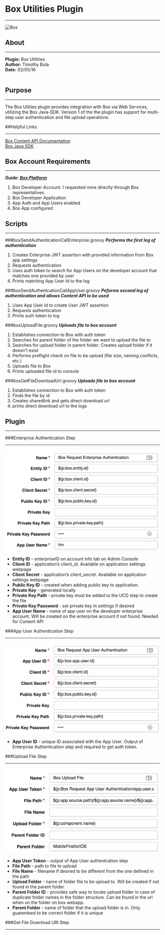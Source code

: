 # Box Utilities Plugin
***

![Box](http://static.appvn.com/i/uploads/thumbnails/122014/751821432ff9dda060e758d352540a0b-5-icon.png)

## About
***
**Plugin:** Box Utilities  
**Author:** Timothy Bula  
**Date:** 02/05/16
<br/>
<br/>

## Purpose
***
The Box Utiliies plugin provides integration with Box via Web Services, utilizing the Box Java-SDK. Version 1 of the the plugin has support for multi-step user authentication and file upload operations.


##Helpful Links
***
[Box Content API Documentation](https://box-content.readme.io/reference "General overview")   
[Box Java SDK](https://github.com/box/box-java-sdk)



##  Box Account Requirements
***
***Guide: [Box Platform](https://box-content.readme.io/docs/box-platform "Start of the box platform information")***
  
1. Box Developer Account. I requested mine directly through Box representatives.   
2. Box Developer Application  
3. App Auth and App Users enabled   
4. Box App configured


## Scripts
***
###boxSendAuthenticationCallEnterprise.groovy
***Performs the first leg of authentication***
 
1. Creates Enterprise JWT assertion with provided information from Box app settings  
2. Requests authentication  
3. Uses auth token to search for App Users on the developer account that matches one provided by user  
4. Prints matching App User Id to the log


###boxSendAuthentcationCallAppUser.groovy
***Peforms second leg of authentication and allows Content API to be used***
  
1. Uses App User Id to create User JWT assertion  
2. Requests authentication  
3. Prints auth token to log 

###boxUploadFile.groovy
***Uploads file to box account***

1. Establishes connection to Box with auth token  
2. Searches for parent folder of the folder we want to upload the file to
3. Searches for upload folder in parent folder. Creates upload folder if it doesn't exist
4. Performs preflight check on file to be upload (file size, naming conflicts, etc.)
5. Uploads file to Box
6. Prints uploaded file id to console

###boxGetFileDownloadUrl.groovy
***Uploads file to box account***

1. Establishes connection to Box with auth token  
2. Finds the file by id
3. Creates sharedlink and gets direct download url
5. prints direct download url to the logs
 

 
## Plugin  
***

###Enterprise Authentication Step
***
![Plugin](./documentation/enterpriseAuthentication.png)  

* **Entity ID** - enterpriseID on account info tab on Admin Console  
* **Client ID** - application’s client_id. Available on application settings webpage
* **Client Secret** - application’s client_secret. Available on application settings webpage
* **Public Key ID** - created when adding public key to application. 
* **Private Key** - generated locally 
* **Private Key Path** - private key must be added to the UCD step to create the file
* **Private Key Password** - set private key in settings if desired
* **App User Name** - name of app user on the developer enterprise account. Will be created on the enterprise account if not found. Needed for Content API

###App User Authentication Step
***
![Plugin](./documentation/appUserAuthentication.png)

* **App User ID** - unique ID associated with the App User. Output of Enterprise Authentication step and required to get auth token.   

###Upload File Step
***
![Plugin](./documentation/uploadFile.png) 

* **App User Token** - output of App User authentcation step
* **File Path** - path to file to upload
* **File Name** - filename if desired to be different from the one defined in the path
* **Upload Folder** - name of folder file to be upload to. Will be created if not found in the parent folder. 
* **Parent Folder ID** - provides safe way to locate upload folder in case of duplicate folder names in the folder structure. Can be found in the url when on the folder on box webapp. 
* **Parent Folder** - name of folder that the upload folder is in. Only guarenteed to be correct folder if it is unique

###Get File Download URl Step
***


